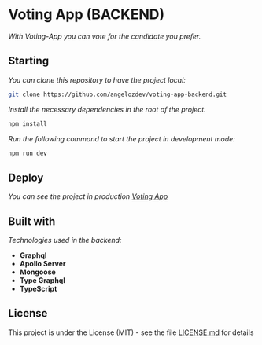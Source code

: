 # Voting App (BACKEND)

_With Voting-App you can vote for the candidate you prefer._

## Starting

_You can clone this repository to have the project local:_

```bash
git clone https://github.com/angelozdev/voting-app-backend.git
```

_Install the necessary dependencies in the root of the project._

```bash
npm install
```

_Run the following command to start the project in development mode:_

```bash
npm run dev
```

## Deploy

_You can see the project in production [Voting App](https://voting-app-angelozdev.vercel.app/)_

## Built with

_Technologies used in the backend:_

-  **Graphql**
-  **Apollo Server**
-  **Mongoose**
-  **Type Graphql**
-  **TypeScript**


## License

This project is under the License (MIT) - see the file [LICENSE.md](LICENSE.md) for details
